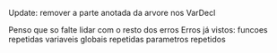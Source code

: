 Update: remover a parte anotada da arvore nos VarDeclPenso que so falte lidar com o resto dos errosErros já vistos:	funcoes repetidas	variaveis globais repetidas	parametros repetidos